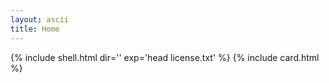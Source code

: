 ```yaml
---
layout: ascii
title: Home
---
```


{% include shell.html dir='' exp='head license.txt' %}
{% include card.html %}

